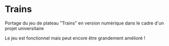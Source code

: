 # Trains
Portage du jeu de plateau "Trains" en version numérique dans le cadre d'un projet universitaire

Le jeu est fonctionnel mais peut encore être grandement amélioré !
